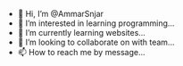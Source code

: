 - 👋 Hi, I’m @AmmarSnjar
- 👀 I’m interested in learning programming...
- 🌱 I’m currently learning websites...
- 💞️ I’m looking to collaborate on with team...
- 📫 How to reach me by message...

<!---
AmmarSnjar/AmmarSnjar is a ✨ special ✨ repository because its `README.md` (this file) appears on your GitHub profile.
You can click the Preview link to take a look at your changes.
--->
